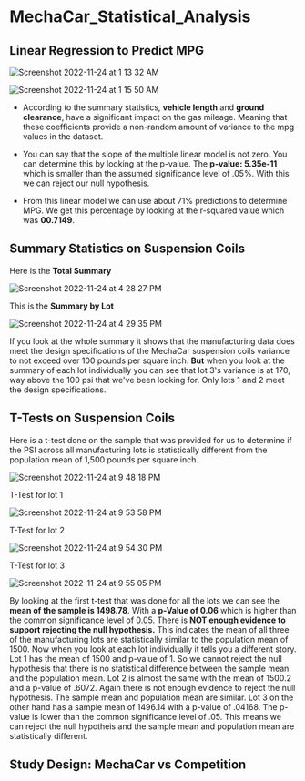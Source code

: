 # MechaCar_Statistical_Analysis

## Linear Regression to Predict MPG

![Screenshot 2022-11-24 at 1 13 32 AM](https://user-images.githubusercontent.com/110702997/203717540-f2cf9388-9d25-4fa4-b93a-28068a0fb179.png)

![Screenshot 2022-11-24 at 1 15 50 AM](https://user-images.githubusercontent.com/110702997/203717910-49839dfd-e734-495c-8b2a-a70bee51fbd2.png)

- According to the summary statistics, **vehicle length** and **ground clearance**, have a significant impact on the gas mileage. Meaning that these coefficients provide a non-random amount of variance to the mpg values in the dataset. 

- You can say that the slope of the multiple linear model is not zero. You can determine this by looking at the p-value. The **p-value: 5.35e-11** which is smaller than the assumed significance level of .05%. With this we can reject our null hypothesis.

- From this linear model we can use about 71% predictions to determine MPG. We get this percentage by looking at the r-squared value which was **00.7149**.


## Summary Statistics on Suspension Coils

Here is the **Total Summary** 

![Screenshot 2022-11-24 at 4 28 27 PM](https://user-images.githubusercontent.com/110702997/203870362-e542f6a0-5989-4dde-a421-63f93fc378c1.png)

This is the **Summary by Lot**

![Screenshot 2022-11-24 at 4 29 35 PM](https://user-images.githubusercontent.com/110702997/203870435-3f77ae4a-1b5e-41d9-8135-184bf3dedb86.png)

If you look at the whole summary it shows that the manufacturing data does meet the design specifications of the MechaCar suspension coils variance to not exceed over 100 pounds per square inch. **But** when you look at the summary of each lot individually you can see that lot 3's variance is at 170, way above the 100 psi that we've been looking for. Only lots 1 and 2 meet the design specifications.

## T-Tests on Suspension Coils
Here is a t-test done on the sample that was provided for us to determine if the PSI across all manufacturing lots is statistically different from the population mean of 1,500 pounds per square inch.

![Screenshot 2022-11-24 at 9 48 18 PM](https://user-images.githubusercontent.com/110702997/203897571-0efb68b8-be09-4c3a-9c48-d10c7d5104c0.png)

T-Test for lot 1

![Screenshot 2022-11-24 at 9 53 58 PM](https://user-images.githubusercontent.com/110702997/203898091-c4bb82b4-ce1d-4124-80ef-29ddfee6a06d.png)

T-Test for lot 2

![Screenshot 2022-11-24 at 9 54 30 PM](https://user-images.githubusercontent.com/110702997/203898145-3a6baf80-3eb2-4557-8874-f1567b5af799.png)

T-Test for lot 3

![Screenshot 2022-11-24 at 9 55 05 PM](https://user-images.githubusercontent.com/110702997/203898209-5cac5d21-cb58-44af-8783-69cbfdf64c6a.png)

By looking at the first t-test that was done for all the lots we can see the **mean of the sample is 1498.78**. With a **p-Value of 0.06** which is higher than the common significance level of 0.05. There is **NOT enough evidence to support rejecting the null hypothesis.** This indicates the mean of all three of the manufacturing lots are statistically similar to the population mean of 1500.
Now when you look at each lot individually it tells you a different story. Lot 1 has the mean of 1500 and p-value of 1. So we cannot reject the null hypothesis that there is no statistical difference between the sample mean and the population mean. Lot 2 is almost the same with the mean of 1500.2 and a p-value of .6072. Again there is not enough evidence to reject the null hypothesis. The sample mean and population mean are similar. Lot 3 on the other hand has a sample mean of 1496.14 with a p-value of .04168. The p-value is lower than the common significance level of .05. This means we can reject the null hypotheis and the sample mean and population mean are statistically different.


## Study Design: MechaCar vs Competition




